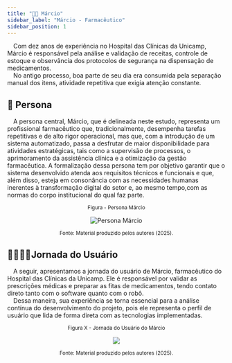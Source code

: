 ```yaml
---
title: "🧑🏻 Márcio"
sidebar_label: "Márcio - Farmacêutico"
sidebar_position: 1
---
```



&emsp;Com dez anos de experiência no Hospital das Clínicas da Unicamp, Márcio é responsável pela análise e validação de receitas, controle de estoque e observância dos protocolos de segurança na dispensação de medicamentos.   
&emsp;No antigo processo, boa parte de seu dia era consumida pela separação manual dos itens, atividade repetitiva que exigia atenção constante.

## 👥 Persona

&emsp;A persona central, Márcio, que é delineada neste estudo, representa um profissional farmacêutico que, tradicionalmente, desempenha tarefas repetitivas e de alto rigor operacional, mas que, com a introdução de um sistema automatizado, passa a desfrutar de maior disponibilidade para atividades estratégicas, tais como a supervisão de processos, o aprimoramento da assistência clínica e a otimização da gestão farmacêutica. A formalização dessa persona tem por objetivo garantir que o sistema desenvolvido atenda aos requisitos técnicos e funcionais e que, além disso, esteja em consonância com as necessidades humanas inerentes à transformação digital do setor e, ao mesmo tempo,com as normas do corpo institucional do qual faz parte.

<div align="center">

  <sub>Figura - Persona Márcio</sub>

  <img src="../img/persona_marcio.png" alt="Persona Márcio"></img>

  <sup>Fonte: Material produzido pelos autores (2025).</sup>

</div>

## 🚶🏻‍♂️‍➡️Jornada do Usuário 

&emsp;A seguir, apresentamos a jornada do usuário de Márcio, farmacêutico do Hospital das Clínicas da Unicamp. Ele é responsável por validar as prescrições médicas e preparar as fitas de medicamentos, tendo contato direto tanto com o software quanto com o robô.  
&emsp;Dessa maneira, sua experiência se torna essencial para a análise contínua do desenvolvimento do projeto, pois ele representa o perfil de usuário que lida de forma direta com as tecnologias implementadas.


<div align="center">

  <sub>Figura X - Jornada do Usuário do Márcio </sub>

  <img src="../img/jornada-1.png"/>

  <sup>Fonte: Material produzido pelos autores (2025).</sup>

</div>

